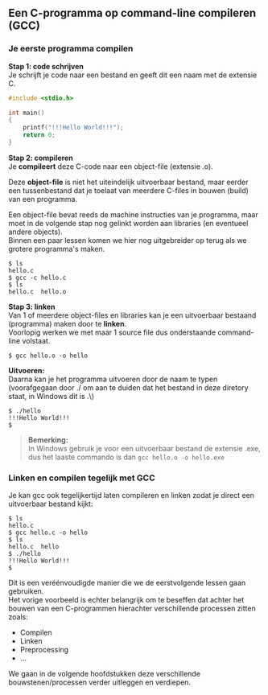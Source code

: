 ## Een C-programma op command-line compileren (GCC)

### Je eerste programma compilen

**Stap 1: code schrijven**  
Je schrijft je code naar een bestand en geeft dit een naam met de extensie C.  

```c
#include <stdio.h>

int main()
{
	printf("!!!Hello World!!!");
    return 0;
}
```

**Stap 2: compileren**  
Je **compileert** deze C-code naar een object-file (extensie .o).  

Deze **object-file** is niet het uiteindelijk uitvoerbaar bestand, maar eerder een tussenbestand dat je toelaat van meerdere C-files in bouwen (build) van een programma.  

Een object-file bevat reeds de machine instructies van je programma, maar moet in de volgende stap nog gelinkt worden aan libraries (en eventueel andere objects).  
Binnen een paar lessen komen we hier nog uitgebreider op terug als we grotere programma's maken.


```{.sh}
$ ls
hello.c
$ gcc -c hello.c
$ ls
hello.c  hello.o
```

**Stap 3: linken**  
Van 1 of meerdere object-files en libraries kan je een uitvoerbaar bestaand (programma) maken door te **linken**.  
Voorlopig werken we met maar 1 source file dus onderstaande command-line volstaat.

```{.sh}
$ gcc hello.o -o hello
```

**Uitvoeren:**  
Daarna kan je het programma uitvoeren door de naam te typen  
(voorafgegaan door ./  om aan te duiden dat het bestand in deze diretory staat, in Windows dit is .\\)

```{.sh}
$ ./hello
!!!Hello World!!!
$
```

> **Bemerking:**  
> In Windows gebruik je voor een uitvoerbaar bestand de extensie .exe, dus het laaste commando is dan ```gcc hello.o -o hello.exe```

### Linken en compilen tegelijk met GCC  

Je kan gcc ook tegelijkertijd laten compileren en linken zodat je direct een uitvoerbaar bestand kijkt:

```{.sh}
$ ls
hello.c
$ gcc hello.c -o hello
$ ls
hello.c  hello
$ ./hello
!!!Hello World!!!
$
```

Dit is een veréénvoudigde manier die we de eerstvolgende lessen gaan gebruiken.  
Het vorige voorbeeld is echter belangrijk om te beseffen dat achter het bouwen van een C-programmen hierachter verschillende processen zitten zoals:

* Compilen
* Linken
* Preprocessing
* ...

We gaan in de volgende hoofdstukken deze verschillende bouwstenen/processen verder uitleggen en verdiepen.
